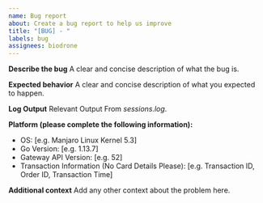 ```yaml
---
name: Bug report
about: Create a bug report to help us improve
title: "[BUG] - "
labels: bug
assignees: biodrone
---
```


**Describe the bug**
A clear and concise description of what the bug is.

**Expected behavior**
A clear and concise description of what you expected to happen.

**Log Output**
Relevant Output From _sessions.log_.

**Platform (please complete the following information):**

- OS: [e.g. Manjaro Linux Kernel 5.3]
- Go Version: [e.g. 1.13.7]
- Gateway API Version: [e.g. 52]
- Transaction Information (No Card Details Please): [e.g. Transaction ID, Order ID, Transaction Time]

**Additional context**
Add any other context about the problem here.
